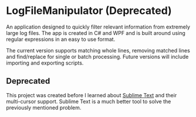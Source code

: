# LogFileManipulator (Deprecated) 

An application designed to quickly filter relevant information from extremely large log files.
The app is created in C# and WPF and is built around using regular expressions in an easy to use format. 

The current version supports matching whole lines, removing matched lines and find/replace for single or batch processing.
Future versions will include importing and exporting scripts.

## Deprecated

This project was created before I learned about [Sublime Text](https://www.sublimetext.com/) and their multi-cursor support. 
Sublime Text is a much better tool to solve the previously mentioned problem. 
